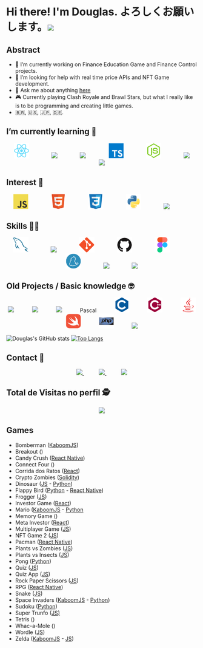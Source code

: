 # Hi there! I'm Douglas. よろしくお願いします。<img src="https://douglasdl.github.io/images/Hi.gif" width="30px"></h2>

## Abstract
- 🔭 I’m currently working on Finance Education Game and Finance Control projects.
- 🤔 I’m looking for help with real time price APIs and NFT Game development.
- 💬 Ask me about anything [here](https://github.com/douglasdl/douglasdl/issues)
- :video_game: Currently playing Clash Royale and Brawl Stars, but what I really like is to be programming and creating little games.
- 🇧🇷, 🇺🇸, 🇯🇵, 🇩🇪.


## I’m currently learning 🌱
<p align="center">
    <a href="https://reactjs.org/"><img height="40" src="https://raw.githubusercontent.com/devicons/devicon/master/icons/react/react-original.svg"></a>
    &nbsp;&nbsp;&nbsp;&nbsp;&nbsp;&nbsp;&nbsp;&nbsp;&nbsp;&nbsp;&nbsp;&nbsp;&nbsp;
    <a href="https://reactnative.dev/"><img height="40" src="https://douglasdl.github.io/images/ReactNative2.png"></a>
    &nbsp;&nbsp;&nbsp;&nbsp;&nbsp;&nbsp;&nbsp;&nbsp;&nbsp;&nbsp;&nbsp;&nbsp;&nbsp;
    <a href="https://expo.dev/"><img height="40" src="https://douglasdl.github.io/images/Expo.png"></a>
    &nbsp;&nbsp;&nbsp;&nbsp;&nbsp;&nbsp;&nbsp;&nbsp;&nbsp;&nbsp;&nbsp;&nbsp;&nbsp;
    <a href="https://www.typescriptlang.org/"><img height="40" src="https://raw.githubusercontent.com/devicons/devicon/master/icons/typescript/typescript-original.svg"></a>
    &nbsp;&nbsp;&nbsp;&nbsp;&nbsp;&nbsp;&nbsp;&nbsp;&nbsp;&nbsp;&nbsp;&nbsp;&nbsp;
    <a href="https://nodejs.dev/"><img height="40" src="https://raw.githubusercontent.com/devicons/devicon/master/icons/nodejs/nodejs-original.svg"></a>
    &nbsp;&nbsp;&nbsp;&nbsp;&nbsp;&nbsp;&nbsp;&nbsp;&nbsp;&nbsp;&nbsp;&nbsp;&nbsp;
    <a href="https://ethereum.org/en/"><img height="40" src="https://douglasdl.github.io/images/eth.png"></a>
    &nbsp;&nbsp;&nbsp;&nbsp;&nbsp;&nbsp;&nbsp;&nbsp;&nbsp;&nbsp;&nbsp;&nbsp;&nbsp;
    <a href="https://docs.soliditylang.org/en/"><img height="40" src="https://douglasdl.github.io/images/solidity.svg"></a>
    &nbsp;&nbsp;&nbsp;&nbsp;&nbsp;&nbsp;&nbsp;&nbsp;&nbsp;&nbsp;&nbsp;&nbsp;&nbsp;
</p>

## Interest 💙
<p align="center">
    <a href="https://developer.mozilla.org/en-US/docs/Web/JavaScript"><img height="40" src="https://raw.githubusercontent.com/devicons/devicon/master/icons/javascript/javascript-original.svg"></a>
    &nbsp;&nbsp;&nbsp;&nbsp;&nbsp;&nbsp;&nbsp;&nbsp;&nbsp;&nbsp;&nbsp;&nbsp;&nbsp;
    <a href="https://developer.mozilla.org/en-US/docs/Web/HTML"><img height="40" src="https://raw.githubusercontent.com/devicons/devicon/master/icons/html5/html5-original.svg"></a>
    &nbsp;&nbsp;&nbsp;&nbsp;&nbsp;&nbsp;&nbsp;&nbsp;&nbsp;&nbsp;&nbsp;&nbsp;&nbsp;
    <a href="https://developer.mozilla.org/en-US/docs/Web/CSS"><img height="40" src="https://raw.githubusercontent.com/devicons/devicon/master/icons/css3/css3-original.svg"></a>
    &nbsp;&nbsp;&nbsp;&nbsp;&nbsp;&nbsp;&nbsp;&nbsp;&nbsp;&nbsp;&nbsp;&nbsp;&nbsp;
    <a href="https://www.python.org/"><img height="40" src="https://raw.githubusercontent.com/devicons/devicon/master/icons/python/python-original.svg"></a>
    &nbsp;&nbsp;&nbsp;&nbsp;&nbsp;&nbsp;&nbsp;&nbsp;&nbsp;&nbsp;&nbsp;&nbsp;&nbsp;
    <a href="https://vyper.readthedocs.io/en/"><img height="40" src="https://douglasdl.github.io/images/vyper.svg"></a>
    &nbsp;&nbsp;&nbsp;&nbsp;&nbsp;&nbsp;&nbsp;&nbsp;&nbsp;&nbsp;&nbsp;&nbsp;&nbsp;
</p>   
    
## Skills 👨‍💻
<p align="center">
    <a href="https://www.mysql.com/"><img height="40" src="https://raw.githubusercontent.com/devicons/devicon/master/icons/mysql/mysql-original.svg"></a>
    &nbsp;&nbsp;&nbsp;&nbsp;&nbsp;&nbsp;&nbsp;&nbsp;&nbsp;&nbsp;&nbsp;&nbsp;&nbsp;
    <a href="https://www.sqlite.org/index.html"><img height="40" src="https://douglasdl.github.io/images/SQLite3.png"></a>
    &nbsp;&nbsp;&nbsp;&nbsp;&nbsp;&nbsp;&nbsp;&nbsp;&nbsp;&nbsp;&nbsp;&nbsp;&nbsp;
    <a href="https://git-scm.com/"><img height="40" src="https://raw.githubusercontent.com/devicons/devicon/master/icons/git/git-original.svg"></a>
    &nbsp;&nbsp;&nbsp;&nbsp;&nbsp;&nbsp;&nbsp;&nbsp;&nbsp;&nbsp;&nbsp;&nbsp;&nbsp;
    <a href="https://github.com/"><img height="40" src="https://raw.githubusercontent.com/devicons/devicon/master/icons/github/github-original.svg"></a>
    &nbsp;&nbsp;&nbsp;&nbsp;&nbsp;&nbsp;&nbsp;&nbsp;&nbsp;&nbsp;&nbsp;&nbsp;&nbsp;
    <a href="https://www.figma.com/"><img height="40" src="https://raw.githubusercontent.com/devicons/devicon/master/icons/figma/figma-original.svg"></a>
    &nbsp;&nbsp;&nbsp;&nbsp;&nbsp;&nbsp;&nbsp;&nbsp;&nbsp;&nbsp;&nbsp;&nbsp;&nbsp;
    <a href="https://yarnpkg.com/"><img height="40" src="https://raw.githubusercontent.com/devicons/devicon/master/icons/yarn/yarn-original.svg"></a>
    &nbsp;&nbsp;&nbsp;&nbsp;&nbsp;&nbsp;&nbsp;&nbsp;&nbsp;&nbsp;&nbsp;&nbsp;&nbsp;
    <a href="https://developers.google.com/apps-script"><img height="40" src="https://douglasdl.github.io/images/GoogleAppsScript.png"></a>
    &nbsp;&nbsp;&nbsp;&nbsp;&nbsp;&nbsp;&nbsp;&nbsp;&nbsp;&nbsp;&nbsp;&nbsp;&nbsp;
    <a href="https://en.wikipedia.org/wiki/Bash_(Unix_shell)"><img height="40" src="https://douglasdl.github.io/images/Bash.jpg"></a>
</p>

## Old Projects / Basic knowledge :nerd_face:
<p align="center">
    <a href="https://www.rpgmakerweb.com/"><img height="40" src="https://douglasdl.github.io/images/RPG-Maker.png"></a>
    &nbsp;&nbsp;&nbsp;&nbsp;&nbsp;&nbsp;&nbsp;&nbsp;&nbsp;&nbsp;
    <a href="https://en.wikipedia.org/wiki/Adobe_Flash_Player"><img height="40" src="https://douglasdl.github.io/images/AdobeFlash.jpeg"></a>
    &nbsp;&nbsp;&nbsp;&nbsp;&nbsp;&nbsp;&nbsp;&nbsp;&nbsp;&nbsp;
    <a href="https://en.wikipedia.org/wiki/ActionScript"><img height="40" src="https://douglasdl.github.io/images/ActionScript.png"></a>
    &nbsp;&nbsp;&nbsp;&nbsp;&nbsp;&nbsp;&nbsp;&nbsp;&nbsp;&nbsp;
    Pascal
    &nbsp;&nbsp;&nbsp;&nbsp;&nbsp;&nbsp;&nbsp;&nbsp;&nbsp;&nbsp;
    <a href="https://en.wikipedia.org/wiki/C_(programming_language)"><img height="40" src="https://raw.githubusercontent.com/devicons/devicon/master/icons/c/c-plain.svg"></a>
    &nbsp;&nbsp;&nbsp;&nbsp;&nbsp;&nbsp;&nbsp;&nbsp;&nbsp;&nbsp;
    <a href="https://en.wikipedia.org/wiki/C%2B%2B"><img height="40" src="https://raw.githubusercontent.com/devicons/devicon/master/icons/cplusplus/cplusplus-plain.svg"></a>
    &nbsp;&nbsp;&nbsp;&nbsp;&nbsp;&nbsp;&nbsp;&nbsp;&nbsp;&nbsp;
    <a href="https://www.oracle.com/java/"><img height="40" src="https://raw.githubusercontent.com/devicons/devicon/master/icons/java/java-plain.svg"></a>
    &nbsp;&nbsp;&nbsp;&nbsp;&nbsp;&nbsp;&nbsp;&nbsp;&nbsp;&nbsp;
    <a href="https://developer.apple.com/swift/"><img height="40" src="https://raw.githubusercontent.com/devicons/devicon/master/icons/swift/swift-original.svg"></a>
    &nbsp;&nbsp;&nbsp;&nbsp;&nbsp;&nbsp;&nbsp;&nbsp;&nbsp;&nbsp;
    <a href="https://www.php.net/"><img height="40" src="https://raw.githubusercontent.com/devicons/devicon/master/icons/php/php-original.svg"></a>
    &nbsp;&nbsp;&nbsp;&nbsp;&nbsp;&nbsp;&nbsp;&nbsp;&nbsp;&nbsp;
    <a href="https://processing.org/"><img height="40" src="https://douglasdl.github.io/images/Processing3.png"></a>
    &nbsp;&nbsp;&nbsp;&nbsp;&nbsp;&nbsp;&nbsp;&nbsp;&nbsp;&nbsp;
</p>

![Douglas's GitHub stats](https://github-readme-stats.vercel.app/api?username=douglasdl&show_icons=true&theme=algolia&locale=en)
[![Top Langs](https://github-readme-stats.vercel.app/api/top-langs/?username=douglasdl&langs_count=3&theme=algolia&locale=en&text_color=FFFFFF)](https://github.com/douglasdl/github-readme-stats)

## Contact :iphone:

<p align="center">
    <a href="https://github.com/douglasdl">
        <img  src="https://img.shields.io/badge/github-%23100000.svg?&style=for-the-badge&logo=github&logoColor=white&link=mailto:https://github.com/douglasdl">
    </a>
    &nbsp;&nbsp;&nbsp;&nbsp;&nbsp;&nbsp;&nbsp;&nbsp;&nbsp;
    <a href="mailto:douglasdiasleal87@gmail.com">
        <img src="https://img.shields.io/badge/gmail-D14836?&style=for-the-badge&logo=gmail&logoColor=white&link=mailto:douglas_san@hotmail.com">
    </a>
    &nbsp;&nbsp;&nbsp;&nbsp;&nbsp;&nbsp;&nbsp;&nbsp;&nbsp;
    <a href="https://www.linkedin.com/in/douglas-leal-0b69943b/">
        <img src="https://img.shields.io/badge/linkedin-%230077B5.svg?&style=for-the-badge&logo=linkedin&logoColor=white&link=mailto:https://www.linkedin.com/in/douglasdl/">
    </a>
</p>

<p align="center"> 

 ## Total de Visitas no perfil :detective: <br>
 <p align="center"> 
   <img alingn="center" src="https://profile-counter.glitch.me/douglasdl/count.svg" />
 </p>

</p>

## Games
<ul>
    <li>Bomberman (<a href="https://github.com/douglasdl/Bomberman-Kaboom.js">KaboomJS</a>)</li>
    <li>Breakout ()</li>
    <li>Candy Crush (<a href="https://github.com/douglasdl/React-Native-Candy-Crush">React Native</a>)</li>
    <li>Connect Four ()</li>
    <li>Corrida dos Ratos (<a href="https://github.com/douglasdl/CorridadosRatos">React</a>)</li>
    <li>Crypto Zombies (<a href="https://github.com/douglasdl/CryptoZombies">Solidity</a>)</li>
    <li>Dinosaur (<a href="https://github.com/douglasdl/Dinosaur-Game">JS</a> - <a href="https://github.com/douglasdl/dino_chrome_bot">Python</a>)</li>
    <li>Flappy Bird (<a href="https://github.com/douglasdl/Python-Flappy-Bird">Python</a> - <a href="https://github.com/douglasdl/React-Native-Flappy-Bird">React Native</a>)</li>
    <li>Frogger (<a href="https://github.com/douglasdl?tab=repositories#:~:text=Star-,FroggerJS,-Public">JS</a>)</li>
    <li>Investor Game (<a href="https://github.com/douglasdl/InvestorGame">React</a>)</li>
    <li>Mario (<a href="https://github.com/douglasdl/Mario-Kaboom.js">KaboomJS</a> - <a href="https://github.com/douglasdl/Python-Mario">Python</a></li>
    <li>Memory Game ()</li>
    <li>Meta Investor (<a href="https://github.com/douglasdl/Meta-Investor">React</a>)</li>
    <li>Multiplayer Game (<a href="https://github.com/douglasdl/Multiplayer-Game">JS</a>)</li>
    <li>NFT Game 2 (<a href="https://github.com/douglasdl/NFT-Game-2">JS</a>)</li>
    <li>Pacman (<a href="https://github.com/douglasdl/React-Native-Pacman">React Native</a>)</li>
    <li>Plants vs Zombies (<a href="https://github.com/douglasdl/Plants-vs-Zombies">JS</a>)</li>
    <li>Plants vs Insects (<a href="https://github.com/douglasdl/Plants-vs-Insects">JS</a>)
    <li>Pong (<a href="https://github.com/douglasdl/Pong">Python</a>)</li>
    <li>Quiz (<a href="https://github.com/douglasdl/Quiz">JS</a>)</li>
    <li>Quiz App (<a href="https://github.com/douglasdl/quiz-app-js">JS</a>)</li>
    <li>Rock Paper Scissors (<a href="https://github.com/douglasdl/Rock-paper-scissors">JS</a>)</li>
    <li>RPG (<a href="https://github.com/douglasdl/React-Native-RPG-Game">React Native</a>)</li>
    <li>Snake (<a href="https://github.com/douglasdl/snake">JS</a>)</li>
    <li>Space Invaders (<a href="https://github.com/douglasdl/Space-Invaders-Kaboom.js">KaboomJS</a> - <a href="https://github.com/douglasdl/Space-Invaders">Python</a>)</li>
    <li>Sudoku (<a href="https://github.com/douglasdl/Sudoku">Python</a>)</li>
    <li>Super Trunfo (<a href="https://github.com/douglasdl/Super-Trunfo">JS)</a></li>
    <li>Tetris ()</li>
    <li>Whac-a-Mole ()</li>
    <li>Wordle (<a href="https://github.com/douglasdl/TermoJS">JS</a>)</li>
    <li>Zelda (<a href="https://github.com/douglasdl/Zelda-Kaboom.js">KaboomJS</a> - <a href="https://github.com/douglasdl/Zelda">JS</a>)</li>
</ul>
        

<!--
- 👯 I’m looking to collaborate on ...
- 📫 How to reach me: ...
- 😄 Pronouns: ...
- ⚡ Fun fact: ...
- 👨‍💻


<img height="40" src="https://raw.githubusercontent.com/devicons/devicon/master/icons/csharp/csharp-original.svg">
<img height="40" src="https://www.vectorlogo.zone/logos/springio/springio-icon.svg" alt="spring" >
<img height="40" src="https://raw.githubusercontent.com/devicons/devicon/master/icons/google/google-original.svg">

References -> https://github.com/anuraghazra/github-readme-stats#themes

Common Options:
&title_color=5555FF
&text_color=FFFFFF
&icon_color=FF0000
&border_color=F9F9F9
&bg_color - Card's background color (hex color) or a gradient in the form of angle,start,end
&bg_color=DEG,FFFFFF,AAAAAA,FF0000
&hide_border - Hides the card's border (boolean)
&theme=theme_name  ()
&cache_seconds - set the cache header manually (min: 1800, max: 86400)
&locale - set the language in the card (e.g. cn, de, es, etc.)
&border_radius - Corner rounding on the card_


<a href="https://github-readme-stats.vercel.app/api?username=douglasdl&show_icons=true&theme=algolia&locale=en">
  <img align="center" src="https://github-readme-stats.vercel.app/api?username=douglasdl&show_icons=true&theme=algolia&locale=en" />
</a>
<a href="ttps://github.com/douglasdl/github-readme-stats">
  <img align="center" src="https://github-readme-stats.vercel.app/api/top-langs/?username=douglasdl&langs_count=10&theme=algolia&locale=en&text_color=FFFFFF" />
</a>


<p align="center">
  <a href="#">
    <img align="center" width="300" src="douglas.png" />
  </a>
  <a href="#">
    <img align="center" width="450" src="dev.gif" />
  </a>
</p>
</br>
</br>
<p align="center">
  <a href="https://github.com/douglasdl/github-readme-stats">
    <img
      align="center"
      src="https://github-readme-stats.vercel.app/api/top-langs/?username=douglasdl&layout=compact"
    />
  </a>
  <a href="https://github.com/douglasdl/github-readme-stats">
    <img
      align="center"
      height="165"
      src="https://github-readme-stats.vercel.app/api?username=douglasdl&count_private=true&show_icons=true&custom_title=Github%20Status&hide=issues"
    />
  </a>
</p>

https://img.shields.io/youtube/channel/views/UCTk77LQyQ2HT-WzXKK8aPBw?label=Ichikara%20Nihongo&style=social
-->
